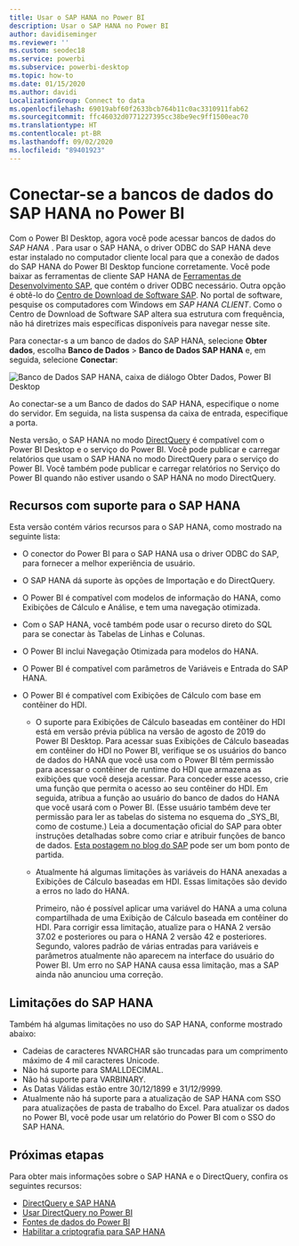 ```yaml
---
title: Usar o SAP HANA no Power BI
description: Usar o SAP HANA no Power BI
author: davidiseminger
ms.reviewer: ''
ms.custom: seodec18
ms.service: powerbi
ms.subservice: powerbi-desktop
ms.topic: how-to
ms.date: 01/15/2020
ms.author: davidi
LocalizationGroup: Connect to data
ms.openlocfilehash: 69019abf60f2633bcb764b11c0ac3310911fab62
ms.sourcegitcommit: ffc46032d0771227395cc38be9ec9ff1500eac70
ms.translationtype: HT
ms.contentlocale: pt-BR
ms.lasthandoff: 09/02/2020
ms.locfileid: "89401923"
---
```

# <a name="connect-to-sap-hana-databases-in-power-bi"></a>Conectar-se a bancos de dados do SAP HANA no Power BI

Com o Power BI Desktop, agora você pode acessar bancos de dados do *SAP HANA* . Para usar o SAP HANA, o driver ODBC do SAP HANA deve estar instalado no computador cliente local para que a conexão de dados do SAP HANA do Power BI Desktop funcione corretamente. Você pode baixar as ferramentas de cliente SAP HANA de [Ferramentas de Desenvolvimento SAP](https://tools.hana.ondemand.com/#hanatools), que contém o driver ODBC necessário. Outra opção é obtê-lo do [Centro de Download de Software SAP](https://support.sap.com/en/my-support/software-downloads.html). No portal de software, pesquise os computadores com Windows em *SAP HANA CLIENT*. Como o Centro de Download de Software SAP altera sua estrutura com frequência, não há diretrizes mais específicas disponíveis para navegar nesse site.

Para conectar-s a um banco de dados do SAP HANA, selecione **Obter dados**, escolha **Banco de Dados** > **Banco de Dados SAP HANA** e, em seguida, selecione **Conectar**:

![Banco de Dados SAP HANA, caixa de diálogo Obter Dados, Power BI Desktop](media/desktop-sap-hana/sap-hana-1.png)

Ao conectar-se a um Banco de dados do SAP HANA, especifique o nome do servidor. Em seguida, na lista suspensa da caixa de entrada, especifique a porta.

Nesta versão, o SAP HANA no modo [DirectQuery](desktop-directquery-sap-hana.md) é compatível com o Power BI Desktop e o serviço do Power BI. Você pode publicar e carregar relatórios que usam o SAP HANA no modo DirectQuery para o serviço do Power BI. Você também pode publicar e carregar relatórios no Serviço do Power BI quando não estiver usando o SAP HANA no modo DirectQuery.

## <a name="supported-features-for-sap-hana"></a>Recursos com suporte para o SAP HANA

Esta versão contém vários recursos para o SAP HANA, como mostrado na seguinte lista:

* O conector do Power BI para o SAP HANA usa o driver ODBC do SAP, para fornecer a melhor experiência de usuário.

* O SAP HANA dá suporte às opções de Importação e do DirectQuery.

* O Power BI é compatível com modelos de informação do HANA, como Exibições de Cálculo e Análise, e tem uma navegação otimizada.

* Com o SAP HANA, você também pode usar o recurso direto do SQL para se conectar às Tabelas de Linhas e Colunas.

* O Power BI inclui Navegação Otimizada para modelos do HANA.

* O Power BI é compatível com parâmetros de Variáveis e Entrada do SAP HANA.

* O Power BI é compatível com Exibições de Cálculo com base em contêiner do HDI.

  * O suporte para Exibições de Cálculo baseadas em contêiner do HDI está em versão prévia pública na versão de agosto de 2019 do Power BI Desktop. Para acessar suas Exibições de Cálculo baseadas em contêiner do HDI no Power BI, verifique se os usuários do banco de dados do HANA que você usa com o Power BI têm permissão para acessar o contêiner de runtime do HDI que armazena as exibições que você deseja acessar. Para conceder esse acesso, crie uma função que permita o acesso ao seu contêiner do HDI. Em seguida, atribua a função ao usuário do banco de dados do HANA que você usará com o Power BI. (Esse usuário também deve ter permissão para ler as tabelas do sistema no esquema do \_SYS\_BI, como de costume.) Leia a documentação oficial do SAP para obter instruções detalhadas sobre como criar e atribuir funções de banco de dados. [Esta postagem no blog do SAP](https://blogs.sap.com/2018/01/24/the-easy-way-to-make-your-hdi-container-accessible-to-a-classic-database-user/) pode ser um bom ponto de partida.

  * Atualmente há algumas limitações às variáveis do HANA anexadas a Exibições de Cálculo baseadas em HDI. Essas limitações são devido a erros no lado do HANA.
  
    Primeiro, não é possível aplicar uma variável do HANA a uma coluna compartilhada de uma Exibição de Cálculo baseada em contêiner do HDI. Para corrigir essa limitação, atualize para o HANA 2 versão 37.02 e posteriores ou para o HANA 2 versão 42 e posteriores. Segundo, valores padrão de várias entradas para variáveis e parâmetros atualmente não aparecem na interface do usuário do Power BI. Um erro no SAP HANA causa essa limitação, mas a SAP ainda não anunciou uma correção.

## <a name="limitations-of-sap-hana"></a>Limitações do SAP HANA

Também há algumas limitações no uso do SAP HANA, conforme mostrado abaixo:

* Cadeias de caracteres NVARCHAR são truncadas para um comprimento máximo de 4 mil caracteres Unicode.
* Não há suporte para SMALLDECIMAL.
* Não há suporte para VARBINARY.
* As Datas Válidas estão entre 30/12/1899 e 31/12/9999.
* Atualmente não há suporte para a atualização de SAP HANA com SSO para atualizações de pasta de trabalho do Excel. Para atualizar os dados no Power BI, você pode usar um relatório do Power BI com o SSO do SAP HANA.

## <a name="next-steps"></a>Próximas etapas

Para obter mais informações sobre o SAP HANA e o DirectQuery, confira os seguintes recursos:

* [DirectQuery e SAP HANA](desktop-directquery-sap-hana.md)
* [Usar DirectQuery no Power BI](desktop-directquery-about.md)
* [Fontes de dados do Power BI](power-bi-data-sources.md)
* [Habilitar a criptografia para SAP HANA](desktop-sap-hana-encryption.md)
